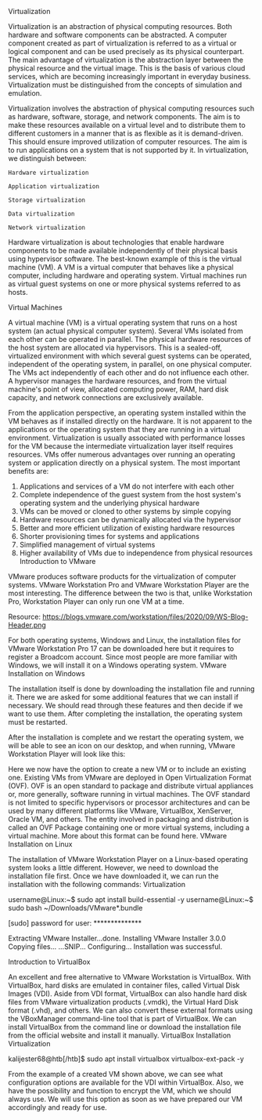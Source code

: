 
Virtualization

Virtualization is an abstraction of physical computing resources. Both hardware and software components can be abstracted. A computer component created as part of virtualization is referred to as a virtual or logical component and can be used precisely as its physical counterpart. The main advantage of virtualization is the abstraction layer between the physical resource and the virtual image. This is the basis of various cloud services, which are becoming increasingly important in everyday business. Virtualization must be distinguished from the concepts of simulation and emulation.

Virtualization involves the abstraction of physical computing resources such as hardware, software, storage, and network components. The aim is to make these resources available on a virtual level and to distribute them to different customers in a manner that is as flexible as it is demand-driven. This should ensure improved utilization of computer resources. The aim is to run applications on a system that is not supported by it. In virtualization, we distinguish between:

    Hardware virtualization

    Application virtualization

    Storage virtualization

    Data virtualization

    Network virtualization

Hardware virtualization is about technologies that enable hardware components to be made available independently of their physical basis using hypervisor software. The best-known example of this is the virtual machine (VM). A VM is a virtual computer that behaves like a physical computer, including hardware and operating system. Virtual machines run as virtual guest systems on one or more physical systems referred to as hosts.

Virtual Machines

A virtual machine (VM) is a virtual operating system that runs on a host system (an actual physical computer system). Several VMs isolated from each other can be operated in parallel. The physical hardware resources of the host system are allocated via hypervisors. This is a sealed-off, virtualized environment with which several guest systems can be operated, independent of the operating system, in parallel, on one physical computer. The VMs act independently of each other and do not influence each other. A hypervisor manages the hardware resources, and from the virtual machine's point of view, allocated computing power, RAM, hard disk capacity, and network connections are exclusively available.

From the application perspective, an operating system installed within the VM behaves as if installed directly on the hardware. It is not apparent to the applications or the operating system that they are running in a virtual environment. Virtualization is usually associated with performance losses for the VM because the intermediate virtualization layer itself requires resources. VMs offer numerous advantages over running an operating system or application directly on a physical system. The most important benefits are:
1. Applications and services of a VM do not interfere with each other
2. Complete independence of the guest system from the host system's operating system and the underlying physical hardware
3. VMs can be moved or cloned to other systems by simple copying
4. Hardware resources can be dynamically allocated via the hypervisor
5. Better and more efficient utilization of existing hardware resources
6. Shorter provisioning times for systems and applications
7. Simplified management of virtual systems
8. Higher availability of VMs due to independence from physical resources
Introduction to VMware

VMware produces software products for the virtualization of computer systems. VMware Workstation Pro and VMware Workstation Player are the most interesting. The difference between the two is that, unlike Workstation Pro, Workstation Player can only run one VM at a time.

Resource: https://blogs.vmware.com/workstation/files/2020/09/WS-Blog-Header.png

For both operating systems, Windows and Linux, the installation files for VMware Workstation Pro 17 can be downloaded here but it requires to register a Broadcom account. Since most people are more familiar with Windows, we will install it on a Windows operating system.
VMware Installation on Windows

The installation itself is done by downloading the installation file and running it. There we are asked for some additional features that we can install if necessary. We should read through these features and then decide if we want to use them. After completing the installation, the operating system must be restarted.

After the installation is complete and we restart the operating system, we will be able to see an icon on our desktop, and when running, VMware Workstation Player will look like this:

Here we now have the option to create a new VM or to include an existing one. Existing VMs from VMware are deployed in Open Virtualization Format (OVF). OVF is an open standard to package and distribute virtual appliances or, more generally, software running in virtual machines. The OVF standard is not limited to specific hypervisors or processor architectures and can be used by many different platforms like VMware, VirtualBox, XenServer, Oracle VM, and others. The entity involved in packaging and distribution is called an OVF Package containing one or more virtual systems, including a virtual machine. More about this format can be found here.
VMware Installation on Linux

The installation of VMware Workstation Player on a Linux-based operating system looks a little different. However, we need to download the installation file first. Once we have downloaded it, we can run the installation with the following commands:
Virtualization

username@Linux:~$ sudo apt install build-essential -y
username@Linux:~$ sudo bash ~/Downloads/VMware*.bundle

[sudo] password for user: **************

Extracting VMware Installer...done.
Installing VMware Installer 3.0.0
Copying files...
...SNIP...
Configuring...
Installation was successful.

Introduction to VirtualBox

An excellent and free alternative to VMware Workstation is VirtualBox. With VirtualBox, hard disks are emulated in container files, called Virtual Disk Images (VDI). Aside from VDI format, VirtualBox can also handle hard disk files from VMware virtualization products (.vmdk), the Virtual Hard Disk format (.vhd), and others. We can also convert these external formats using the VBoxManager command-line tool that is part of VirtualBox. We can install VirtualBox from the command line or download the installation file from the official website and install it manually.
VirtualBox Installation
Virtualization

kalijester68@htb[/htb]$ sudo apt install virtualbox virtualbox-ext-pack -y

From the example of a created VM shown above, we can see what configuration options are available for the VDI within VirtualBox. Also, we have the possibility and function to encrypt the VM, which we should always use. We will use this option as soon as we have prepared our VM accordingly and ready for use.

